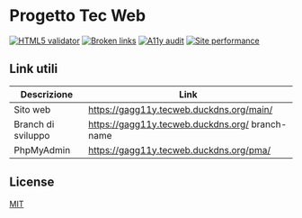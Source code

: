 # Progetto Tec Web

[![HTML5 validator](https://github.com/ggardin/tecweb/actions/workflows/validate-html.yml/badge.svg)](https://github.com/ggardin/tecweb/actions/workflows/validate-html.yml)
[![Broken links](https://github.com/ggardin/tecweb/actions/workflows/check-broken-links.yml/badge.svg)](https://github.com/ggardin/tecweb/actions/workflows/check-broken-links.yml)
[![A11y audit](https://github.com/ggardin/tecweb/actions/workflows/a11y-audit.yml/badge.svg)](https://github.com/ggardin/tecweb/actions/workflows/a11y-audit.yml)
[![Site performance](https://github.com/ggardin/tecweb/actions/workflows/check-pagespeed-performance.yml/badge.svg)](https://github.com/ggardin/tecweb/actions/workflows/check-pagespeed-performance.yml)

## Link utili

| Descrizione        | Link                                            |
|--------------------|-------------------------------------------------|
| Sito web           | https://gagg11y.tecweb.duckdns.org/main/        |
| Branch di sviluppo | https://gagg11y.tecweb.duckdns.org/ branch-name |
| PhpMyAdmin         | https://gagg11y.tecweb.duckdns.org/pma/         |

## License

[MIT](LICENSE)
